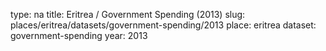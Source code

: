 type: na
title: Eritrea / Government Spending (2013)
slug: places/eritrea/datasets/government-spending/2013
place: eritrea
dataset: government-spending
year: 2013
